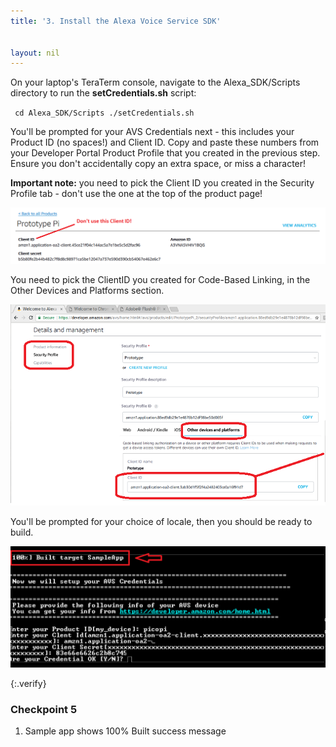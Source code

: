 ```yaml
---
title: '3. Install the Alexa Voice Service SDK'


layout: nil
---
```


On your laptop's TeraTerm console, navigate to the Alexa_SDK/Scripts directory to run the **setCredentials.sh** script:

`
cd Alexa_SDK/Scripts
./setCredentials.sh`


You'll be prompted for your AVS Credentials next - this includes your Product ID (no spaces!) and Client ID.  Copy and paste these numbers from your Developer Portal Product Profile that you created in the previous step.  Ensure you don't accidentally copy an extra space, or miss a character!

**Important note:**  you need to pick the Client ID you created in the Security Profile tab - don't use the one at the top of the product page!

![WrongClientID](assets/ClientIDfail.png)

You need to pick the ClientID you created for Code-Based Linking, in the Other Devices and Platforms section.

![CBL_ID](assets/NXPCBL.png)


You'll be prompted for your choice of locale, then you should be ready to build.

![AppBuilt](assets/AppBuilt.PNG)

{:.verify}
### Checkpoint 5

1. Sample app shows 100% Built success message
  
